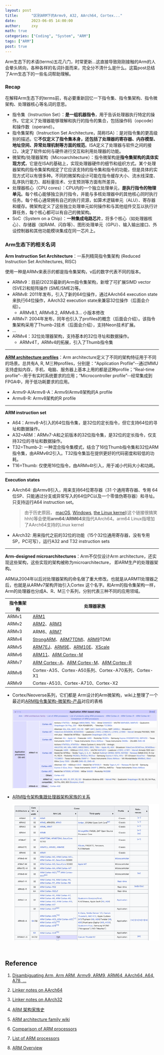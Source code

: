 ```yaml
---
layout: post
title:      "区别ARM下的Armv9, A32, AArch64, Cortex..."
date:       2023-06-05 14:00:00
author:     zxy
math: true
categories: ["Coding", "System", "ARM"]
tags: ["ARM"]
post: true
---
```


Arm生态下的术语(terms)五花八门，时常更新...这直接导致刚刚接触的Arm的人会晕头转向，各种各样的名词扑面而来，完全分不清什么是什么。这篇post总结了Arm生态下的一些名词帮助理解。

### Recap

在解释Arm生态下的terms前，有必要重新回忆一下指令集、指令集架构、指令微架构、处理器核心等名词的意思。

- 指令集（Instruction Set）：**是一组机器指令**，用于告诉处理器执行特定的操作。它定义了处理器能够理解和执行的指令的集合，包括操作码（opcode）和操作数（operand）。
- 指令集架构（Instruction Set Architecture，简称ISA）：是对指令集的更高级别的描述。它**不仅定义了指令集本身，还包括了处理器的寄存器、内存模型、地址空间、异常处理机制等方面的规范**。ISA定义了处理器与软件之间的接口，决定了软件如何与硬件进行交互和利用处理器的功能。
- 微架构/处理器架构（Microarchitecture）：指令微架构是**指令集架构的具体实现方式**，它是在ISA的基础上，实现处理器硬件的细节和组织方式。某个处理器架构的指令集架构规定了它应该支持的指令集和指令的功能，但是具体的实现方式可以有很多种。不同的微架构设计可能在指令缓存大小、流水线深度、乱序执行能力、超标量技术、分支预测等方面有所差异。
- 处理器核心（CPU cores）：CPU内的一个独立处理单元，**是执行指令的物理单元**。每个核心能够独立执行指令，并能与多核处理器中的其他核心同时执行任务。每个核心通常拥有自己的执行资源，如算术逻辑单元（ALU）、寄存器和缓存。微架构定义了这些独立处理单元如何操作和与其他组件交互以执行计算任务，每个核心都可以有自己的微架构。
- SoC（System on a Chip）：**一种集成电路芯片**，将多个核心（如处理器核心）、存储器（如RAM、闪存等）、图形处理单元（GPU）、输入输出接口、外设控制器和其他功能模块集成在同一芯片上。

### Arm生态下的相关名词

**Arm Instruction Set Architecture**：一系列精简指令集架构 (Reduced Instruction Set Architectures, RISC) 

使用一种是ARMv来表示的都是指令集架构，v后的数字代表不同的版本。

- ARMv9：目前(2023)最新的Arm指令集架构，新增了可扩展SIMD vector (SVE2)和矩阵操作 (SME/SME2)等。
- ARMv8: 2011年发布，引入了新的64位操作，通过AArch64 execution state来执行64位操作，AArch32 execution state来兼容32位操作（后面会介绍）。
  - ARMv8.1, ARMv8.2, ARMv8.3... 小版本修改
- ARMv7: 2004年发布，同年也引入了profiles的概念（后面会介绍）。该指令集架构采用了Thumb-2技术（后面会介绍），支持Neon技术扩展。
- ...
- ARMv4：32位处理器架构，支持基本的32位寻址和数据操作。
  - ARMv4T，ARMv4的拓展，引入了Thumb指令集

---

**[ARM architecture profiles](https://developer.arm.com/documentation/dui0471/m/key-features-of-arm-architecture-versions/arm-architecture-profiles)**：Arm architecture定义了不同的架构特征用于不同的场景。总共有A, R, M三种profiles，分别是：“Application Profile“--通过MMU支持虚拟内存，手机、电脑、服务器上基本上用的都是这种profile；“Real-time profile”--用于有实时系统要求的应用；“Microcontroller profile”--经常集成到FPGA中，用于低功耗要求的应用。

- Armv9-A/Armv8-A：Armv9/Armv8架构的A profile
- Armv8-R: Armv8架构的R profile

---

**ARM instruction set**

- A64：Armv8-A引入的64位指令集，是32位的定长指令，但它支持64位的寻址和数据操作。
- A32=ARM：ARMv7-A和之前版本的32位指令集，是32位的定长指令，仅支持32位的寻址和数据操作。
- T32=Thumb-2: 一种混合指令集模式，结合了16位Thumb指令集和32位ARM指令集，由ARMv6t2引入。T32指令集旨在提供更好的代码密度和较低的功耗。
- T16=Thumb: 仅使用16位指令，由ARMv4t引入，用于减小代码大小和功耗。

---

**Execution states**

- AArch64: 由Armv8引入，用来支持64位寄存器（31 个通用寄存器、专用 64位SP、只能通过分支或异常写入的64位PC以及一个零值伪寄存器）和寻址。只支持运行A64 instruction set。

  > 由于历史原因， [macOS](https://developer.apple.com/documentation/xcode/writing-arm64-code-for-apple-platforms), [Windows](https://learn.microsoft.com/en-us/windows/arm/overview), [the Linux kernel](https://lore.kernel.org/lkml/CA+55aFxL6uEre-c=JrhPfts=7BGmhb2Js1c2ZGkTH8F=+rEWDg@mail.gmail.com/)(这个链接很搞笑hhh)等会使用**arm64**/**ARM64**来指代AArch64。arm64 Linux指增加了AArch64支持的Linux kernel

- AArch32: 用来指代之前的32位的功能（15个32位通用寄存器，没有专用SP，PC可写），运行A32 and T32 instruction sets

---

**Arm-designed microarchitectures**：Arm不仅仅设计Arm architecture，还实现这些架构，这些实现的架构被称为microarchitecture， 即ARM生产的处理器架构。

ARM从2004年以后对处理器架构的命名做了重大修改。也就是从ARM11处理器之后，也就是从ARMv7架构开始引入Cortex 这个名字。和Arm的指令集架构一样，Arm的处理器也分成A、R、M三个系列，分别代表三种不同的应用领域。

| 指令集架构 | 处理器家族                                                   |
| ---------- | ------------------------------------------------------------ |
| ARMv1      | [ARM1](https://zh.wikipedia.org/w/index.php?title=ARM1&action=edit&redlink=1) |
| ARMv2      | [ARM2](https://zh.wikipedia.org/w/index.php?title=ARM2&action=edit&redlink=1)、[ARM3](https://zh.wikipedia.org/w/index.php?title=ARM3&action=edit&redlink=1) |
| ARMv3      | ARM6、[ARM7](https://zh.wikipedia.org/wiki/ARM7)             |
| ARMv4      | [StrongARM](https://zh.wikipedia.org/wiki/StrongARM)、[ARM7TDMI](https://zh.wikipedia.org/wiki/ARM7TDMI)、[ARM9](https://zh.wikipedia.org/wiki/ARM9)TDMI |
| ARMv5      | [ARM7EJ](https://zh.wikipedia.org/w/index.php?title=ARM7EJ&action=edit&redlink=1)、[ARM9E](https://zh.wikipedia.org/w/index.php?title=ARM9E&action=edit&redlink=1)、[ARM10E](https://zh.wikipedia.org/w/index.php?title=ARM10E&action=edit&redlink=1)、[XScale](https://zh.wikipedia.org/wiki/XScale) |
| ARMv6      | [ARM11](https://zh.wikipedia.org/w/index.php?title=ARM11&action=edit&redlink=1)、[ARM Cortex-M](https://zh.wikipedia.org/wiki/ARM_Cortex-M) |
| ARMv7      | [ARM Cortex-A](https://zh.wikipedia.org/w/index.php?title=ARM_Cortex-A&action=edit&redlink=1)、[ARM Cortex-M](https://zh.wikipedia.org/wiki/ARM_Cortex-M)、[ARM Cortex-R](https://zh.wikipedia.org/w/index.php?title=ARM_Cortex-R&action=edit&redlink=1) |
| ARMv8      | Cortex-A35、Cortex-A50系列、Cortex-A70系列、Cortex-X1        |
| ARMv9      | Cortex-A510、Cortex-A710、Cortex-X2                          |

- Cortex/Neoverse系列，它们都是 Arm设计的Arm微架构，wiki上整理了一个最近的[ARM指令集架构-微架构-产品](https://en.wikipedia.org/wiki/Template:Application_ARM-based_chips)对应的表格

  ![](/assets/img/in-post/2023-06-06-ARM_chips.png)

- [ARM指令架构集跟处理器架构家族的关系](https://en.wikipedia.org/wiki/ARM_architecture_family#Cores)

  ![](/assets/img/in-post/2023-06-06-ARM_arch_core.png)

​	

## Reference
1. [Disambiguating Arm, Arm ARM, Armv9, ARM9, ARM64, AArch64, A64, A78, ...](https://nickdesaulniers.github.io/blog/2023/03/10/disambiguating-arm/)

2. [Linker notes on AArch64](https://maskray.me/blog/2023-03-05-linker-notes-on-aarch64)

3. [Linker notes on AArch32](https://maskray.me/blog/2023-04-23-linker-notes-on-aarch32)

4. [ARM 架构家族史](https://broadgeek.com/2021/11/21/d179/)

5. [ARM architecture family wiki](https://en.wikipedia.org/wiki/ARM_architecture_family)

6. [Comparison of ARM processors](https://en.wikipedia.org/wiki/Comparison_of_ARM_processors)

7. [List of ARM processors](https://en.wikipedia.org/wiki/List_of_ARM_processors)

8. [ARM Overview](https://wiki.osdev.org/ARM_Overview)

   